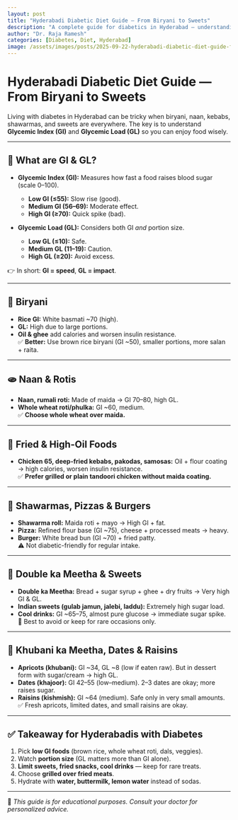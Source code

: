 ```yaml
---
layout: post
title: "Hyderabadi Diabetic Diet Guide — From Biryani to Sweets"
description: "A complete guide for diabetics in Hyderabad — understanding Glycemic Index (GI) & Glycemic Load (GL), and how popular foods like biryani, naan, Chicken 65, shawarmas, pizzas, burgers, and traditional desserts like Double ka Meetha & Khubani ka Meetha affect blood sugar."
author: "Dr. Raja Ramesh"
categories: [Diabetes, Diet, Hyderabad]
image: /assets/images/posts/2025-09-22-hyderabadi-diabetic-diet-guide-from-biryani-to-sweets.md
---
```


# Hyderabadi Diabetic Diet Guide — From Biryani to Sweets

Living with diabetes in Hyderabad can be tricky when biryani, naan, kebabs, shawarmas, and sweets are everywhere. The key is to understand **Glycemic Index (GI)** and **Glycemic Load (GL)** so you can enjoy food wisely.  

---

## 📌 What are GI & GL?

- **Glycemic Index (GI):** Measures how fast a food raises blood sugar (scale 0–100).  
  - **Low GI (≤55):** Slow rise (good).  
  - **Medium GI (56–69):** Moderate effect.  
  - **High GI (≥70):** Quick spike (bad).  

- **Glycemic Load (GL):** Considers both GI *and* portion size.  
  - **Low GL (≤10):** Safe.  
  - **Medium GL (11–19):** Caution.  
  - **High GL (≥20):** Avoid excess.  

👉 In short: **GI = speed**, **GL = impact**.

---

## 🍛 Biryani  
- **Rice GI:** White basmati ~70 (high).  
- **GL:** High due to large portions.  
- **Oil & ghee** add calories and worsen insulin resistance.  
✅ **Better:** Use brown rice biryani (GI ~50), smaller portions, more salan + raita.  

---

## 🫓 Naan & Rotis  
- **Naan, rumali roti:** Made of maida → GI 70–80, high GL.  
- **Whole wheat roti/phulka:** GI ~60, medium.  
✅ **Choose whole wheat over maida.**  

---

## 🍗 Fried & High-Oil Foods  
- **Chicken 65, deep-fried kebabs, pakodas, samosas:** Oil + flour coating → high calories, worsen insulin resistance.  
✅ **Prefer grilled or plain tandoori chicken without maida coating.**  

---

## 🌯 Shawarmas, Pizzas & Burgers  
- **Shawarma roll:** Maida roti + mayo → High GI + fat.  
- **Pizza:** Refined flour base (GI ~75), cheese + processed meats → heavy.  
- **Burger:** White bread bun (GI ~70) + fried patty.  
⚠️ Not diabetic-friendly for regular intake.  

---

## 🍮 Double ka Meetha & Sweets  
- **Double ka Meetha:** Bread + sugar syrup + ghee + dry fruits → Very high GI & GL.  
- **Indian sweets (gulab jamun, jalebi, laddu):** Extremely high sugar load.  
- **Cool drinks:** GI ~65–75, almost pure glucose → immediate sugar spike.  
🚫 Best to avoid or keep for rare occasions only.  

---

## 🍑 Khubani ka Meetha, Dates & Raisins  
- **Apricots (khubani):** GI ~34, GL ~8 (low if eaten raw). But in dessert form with sugar/cream → high GL.  
- **Dates (khajoor):** GI 42–55 (low–medium). 2–3 dates are okay; more raises sugar.  
- **Raisins (kishmish):** GI ~64 (medium). Safe only in very small amounts.  
✅ Fresh apricots, limited dates, and small raisins are okay.  

---

## ✅ Takeaway for Hyderabadis with Diabetes
1. Pick **low GI foods** (brown rice, whole wheat roti, dals, veggies).  
2. Watch **portion size** (GL matters more than GI alone).  
3. **Limit sweets, fried snacks, cool drinks** — keep for rare treats.  
4. Choose **grilled over fried meats**.  
5. Hydrate with **water, buttermilk, lemon water** instead of sodas.  

---

📌 *This guide is for educational purposes. Consult your doctor for personalized advice.*
